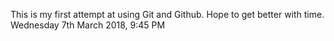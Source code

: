 This is my first attempt at using Git and Github. Hope to get better with time.
Wednesday 7th March 2018, 9:45 PM